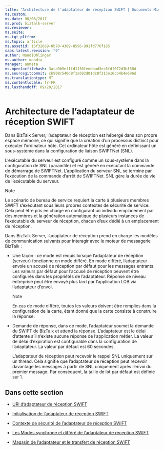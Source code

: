 ```yaml
---
title: "Architecture de l’adaptateur de réception SWIFT | Documents Microsoft"
ms.custom: 
ms.date: 06/08/2017
ms.prod: biztalk-server
ms.reviewer: 
ms.suite: 
ms.tgt_pltfrm: 
ms.topic: article
ms.assetid: 16f32689-0b70-4389-8596-991fd776f185
caps.latest.revision: "9"
author: MandiOhlinger
ms.author: mandia
manager: anneta
ms.openlocfilehash: 3aca9b5ef1fd1130feeebad3ec6fdf072d3bf88d
ms.sourcegitcommit: cb908c540d8f1a692d01dc8f313e16cb4b4e696d
ms.translationtype: MT
ms.contentlocale: fr-FR
ms.lasthandoff: 09/20/2017
---
```

# <a name="swift-receive-adapter-architecture"></a>Architecture de l’adaptateur de réception SWIFT
Dans BizTalk Server, l’adaptateur de réception est hébergé dans son propre espace mémoire, ce qui signifie que la création d’un processus distinct pour exécuter l’ordinateur hôte. Cet ordinateur hôte est généré en définissant un sous-système dans la configuration de liaison SWIFTNet (SNL).  
  
 L’exécutable du serveur est configuré comme un sous-système dans la configuration de SNL (paramfile) et est généré en exécutant la commande de démarrage de SWIFTNet. L’application du serveur SNL se termine par l’exécution de la commande d’arrêt de SWIFTNet. SNL gère la durée de vie de l’exécutable du serveur.  
  
> [!NOTE]
>  Le scénario de bureau de service requiert la carte à plusieurs membres SWIFT s’exécutant sous leurs propres contextes de sécurité de service. Cela peut être pris en charge en configurant un individu emplacement par des membres et la génération automatique de plusieurs instances de l’exécutable du serveur de réception, chacun d’eux dédié à un emplacement de réception.  
  
 Dans BizTalk Server, l’adaptateur de réception prend en charge les modèles de communication suivants pour interagir avec le moteur de messagerie BizTalk :  
  
-   Une façon : ce mode est requis lorsque l’adaptateur de réception (serveur) fonctionne en mode différé. En mode différé, l’adaptateur envoie un accusé de réception par défaut pour les messages entrants. Les valeurs par défaut pour l’accusé de réception peuvent être configurés dans les propriétés de l’adaptateur. Réponse de niveau entreprise peut être envoyé plus tard par l’application LOB via l’adaptateur d’envoi.  
  
    > [!NOTE]
    >  En cas de mode différé, toutes les valeurs doivent être remplies dans la configuration de la carte, étant donné que la carte consiste à construire la réponse.  
  
-   Demande de réponse, dans ce mode, l’adaptateur soumet la demande du SWIFT de BizTalk et attend la réponse. L’adaptateur est le délai d’attente s’il n’existe aucune réponse de l’application métier. La valeur de délai d’expiration est configurable dans la configuration de l’adaptateur. La valeur par défaut est 60 secondes.  
  
     L’adaptateur de réception peut recevoir le rappel SNL uniquement sur un thread. Cela signifie que l’adaptateur de réception peut recevoir davantage les messages à partir de SNL uniquement après l’envoi du premier message. Par conséquent, la taille de lot par défaut est définie sur 1.  
  
## <a name="in-this-section"></a>Dans cette section  
  
-   [URI d’adaptateur de réception SWIFT](../../adapters-and-accelerators/fileact-interact/swift-receive-adapter-uri.md)  
  
-   [Initialisation de l’adaptateur de réception SWIFT](../../adapters-and-accelerators/fileact-interact/swift-receive-adapter-initialization.md)  
  
-   [Contexte de sécurité de l’adaptateur de réception SWIFT](../../adapters-and-accelerators/fileact-interact/swift-receive-adapter-security-context.md)  
  
-   [Les Modes synchrone et différé de l’adaptateur de réception SWIFT](../../adapters-and-accelerators/fileact-interact/swift-receive-adapter-synchronous-and-deferred-modes.md)  
  
-   [Magasin de l’adaptateur et le transfert de réception SWIFT](../../adapters-and-accelerators/fileact-interact/swift-receive-adapter-store-and-forward.md)